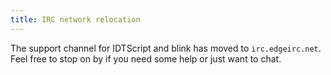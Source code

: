 ```yaml
---
title: IRC network relocation
---
```

The support channel for IDTScript and blink has moved to `irc.edgeirc.net`. Feel free to stop on by if you need some help or just want to chat.